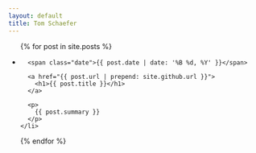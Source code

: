 ```yaml
---
layout: default
title: Tom Schaefer
---
```


<ul class="posts">
  {% for post in site.posts %}
    <li class="post">

      <span class="date">{{ post.date | date: '%B %d, %Y' }}</span>

      <a href="{{ post.url | prepend: site.github.url }}">
        <h1>{{ post.title }}</h1>
      </a>

      <p>
        {{ post.summary }}
      </p>
    </li>
  {% endfor %}
</ul>
